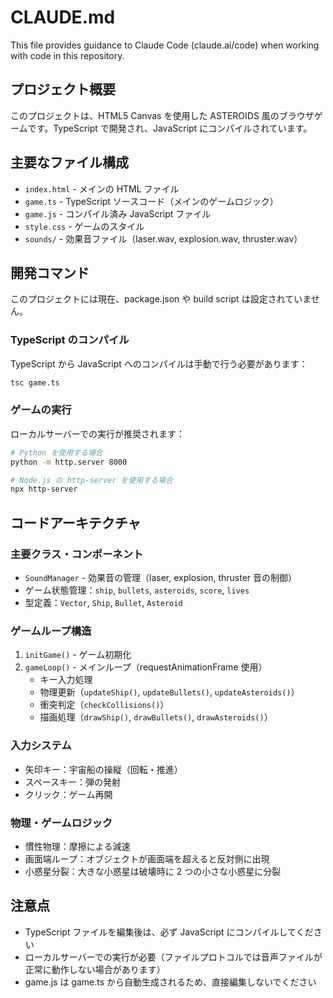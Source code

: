 # CLAUDE.md

This file provides guidance to Claude Code (claude.ai/code) when working with code in this repository.

## プロジェクト概要
このプロジェクトは、HTML5 Canvas を使用した ASTEROIDS 風のブラウザゲームです。TypeScript で開発され、JavaScript にコンパイルされています。

## 主要なファイル構成
- `index.html` - メインの HTML ファイル
- `game.ts` - TypeScript ソースコード（メインのゲームロジック）
- `game.js` - コンパイル済み JavaScript ファイル
- `style.css` - ゲームのスタイル
- `sounds/` - 効果音ファイル（laser.wav, explosion.wav, thruster.wav）

## 開発コマンド
このプロジェクトには現在、package.json や build script は設定されていません。

### TypeScript のコンパイル
TypeScript から JavaScript へのコンパイルは手動で行う必要があります：
```bash
tsc game.ts
```

### ゲームの実行
ローカルサーバーでの実行が推奨されます：
```bash
# Python を使用する場合
python -m http.server 8000

# Node.js の http-server を使用する場合
npx http-server
```

## コードアーキテクチャ

### 主要クラス・コンポーネント
- `SoundManager` - 効果音の管理（laser, explosion, thruster 音の制御）
- ゲーム状態管理：`ship`, `bullets`, `asteroids`, `score`, `lives`
- 型定義：`Vector`, `Ship`, `Bullet`, `Asteroid`

### ゲームループ構造
1. `initGame()` - ゲーム初期化
2. `gameLoop()` - メインループ（requestAnimationFrame 使用）
   - キー入力処理
   - 物理更新（`updateShip()`, `updateBullets()`, `updateAsteroids()`）
   - 衝突判定（`checkCollisions()`）
   - 描画処理（`drawShip()`, `drawBullets()`, `drawAsteroids()`）

### 入力システム
- 矢印キー：宇宙船の操縦（回転・推進）
- スペースキー：弾の発射
- クリック：ゲーム再開

### 物理・ゲームロジック
- 慣性物理：摩擦による減速
- 画面端ループ：オブジェクトが画面端を超えると反対側に出現
- 小惑星分裂：大きな小惑星は破壊時に 2 つの小さな小惑星に分裂

## 注意点
- TypeScript ファイルを編集後は、必ず JavaScript にコンパイルしてください
- ローカルサーバーでの実行が必要（ファイルプロトコルでは音声ファイルが正常に動作しない場合があります）
- game.js は game.ts から自動生成されるため、直接編集しないでください
